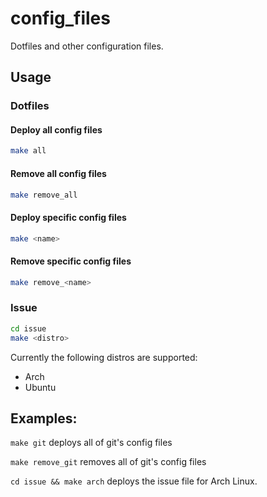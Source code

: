 # config_files
Dotfiles and other configuration files.

## Usage
### Dotfiles
#### Deploy all config files
```sh
make all
```

#### Remove all config files
```sh
make remove_all
```

#### Deploy specific config files
```sh
make <name>
```

#### Remove specific config files
```sh
make remove_<name>
```

### Issue
```sh
cd issue
make <distro>
```

Currently the following distros are supported:
* Arch
* Ubuntu

## Examples:
`make git` deploys all of git's config files

`make remove_git` removes all of git's config files

`cd issue && make arch` deploys the issue file for Arch Linux.
